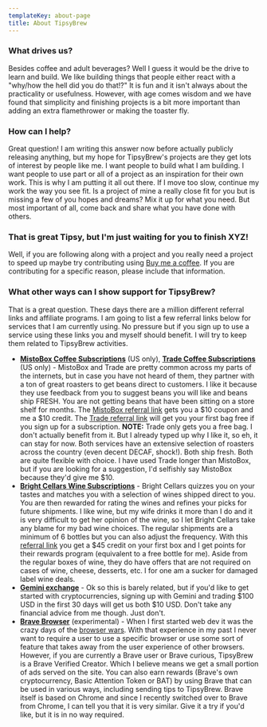 ```yaml
---
templateKey: about-page
title: About TipsyBrew
---
```

### What drives us?

Besides coffee and adult beverages? Well I guess it would be the drive to learn and build. We like building things that people either react with a "why/how the hell did you do that!?" It is fun and it isn't always about the practicality or usefulness. However, with age comes wisdom and we have found that simplicity and finishing projects is a bit more important than adding an extra flamethrower or making the toaster fly.

### How can I help?

Great question! I am writing this answer now before actually publicly releasing anything, but my hope for TipsyBrew's projects are they get lots of interest by people like me. I want people to build what I am building. I want people to use part or all of a project as an inspiration for their own work. This is why I am putting it all out there. If I move too slow, continue my work the way you see fit. Is a project of mine a really close fit for you but is missing a few of you hopes and dreams? Mix it up for what you need. But most important of all, come back and share what you have done with others.

### That is great Tipsy, but I'm just waiting for you to finish XYZ!

Well, if you are following along with a project and you really need a project to speed up maybe try contributing using [Buy me a coffee](https://www.buymeacoffee.com/TipsyBrew). If you are contributing for a specific reason, please include that information.

### What other ways can I show support for TipsyBrew?

That is a great question. These days there are a million different referral links and affiliate programs. I am going to list a few referral links below for services that I am currently using. No pressure but if you sign up to use a service using these links you and myself should benefit. I will try to keep them related to TipsyBrew activities.

* [**MistoBox Coffee Subscriptions**](http://mbox.coffee/RKXY) (US only), [**Trade Coffee Subscriptions**](http://s.trdcfe.me/v8jmm) (US only) - MistoBox and Trade are pretty common across my parts of the internets, but in case you have not heard of them, they partner with a ton of great roasters to get beans direct to customers. I like it because they use feedback from you to suggest beans you will like and beans ship FRESH. You are not getting beans that have been sitting on a store shelf for months. The [MistoBox referral link](http://mbox.coffee/RKXY) gets you a $10 coupon and me a $10 credit. The [Trade referral link](http://s.trdcfe.me/v8jmm) will get you your first bag free if you sign up for a subscription. **NOTE:** Trade only gets you a free bag. I don't actually benefit from it. But I already typed up why I like it, so eh, it can stay for now. Both services have an extensive selection of roasters across the country (even decent DECAF, shock!). Both ship fresh. Both are quite flexible with choice. I have used Trade longer than MistoBox, but if you are looking for a suggestion, I'd selfishly say MistoBox because they'd give me $10.
* [**Bright Cellars Wine Subscriptions**](https://www.brightcellars.com/?rn=MarkBoddie) - Bright Cellars quizzes you on your tastes and matches you with a selection of wines shipped direct to you. You are then rewarded for rating the wines and refines your picks for future shipments. I like wine, but my wife drinks it more than I do and it is very difficult to get her opinion of the wine, so I let Bright Cellars take any blame for my bad wine choices. The regular shipments are a minimum of 6 bottles but you can also adjust the frequency. With this [referral link](https://www.brightcellars.com/?rn=MarkBoddie) you get a $45 credit on your first box and I get points for their rewards program (equivalent to a free bottle for me). Aside from the regular boxes of wine, they do have offers that are not required on cases of wine, cheese, desserts, etc. I for one am a sucker for damaged label wine deals.
* [**Gemini exchange**](gemini.com/share/n7777yau9) - Ok so this is barely related, but if you'd like to get started with cryptocurrencies, signing up with Gemini and trading $100 USD in the first 30 days will get us both $10 USD. Don't take any financial advice from me though. Just don't.
* [**Brave Browser**](https://brave.com/) (experimental) - When I first started web dev it was the crazy days of the [browser wars](https://en.wikipedia.org/wiki/Browser_wars). With that experience in my past I never want to require a user to use a specific browser or use some sort of feature that takes away from the user experience of other browsers. However, if you are currently a Brave user or Brave curious, TipsyBrew is a Brave Verified Creator. Which I believe means we get a small portion of ads served on the site. You can also earn rewards (Brave's own cryptocurrency, Basic Attention Token or BAT) by using Brave that can be used in various ways, including sending tips to TipsyBrew. Brave itself is based on Chrome and since I recently switched over to Brave from Chrome, I can tell you that it is very similar. Give it a try if you'd like, but it is in no way required.
